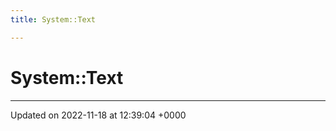 ```yaml
---
title: System::Text

---
```


# System::Text








-------------------------------

Updated on 2022-11-18 at 12:39:04 +0000